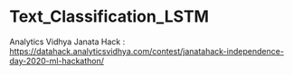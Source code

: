 # Text_Classification_LSTM
Analytics Vidhya Janata Hack : https://datahack.analyticsvidhya.com/contest/janatahack-independence-day-2020-ml-hackathon/

